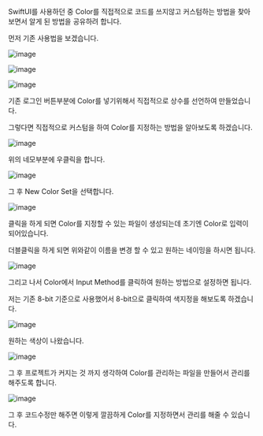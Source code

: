 SwiftUI를 사용하던 중 Color를 직접적으로 코드를 쓰지않고 커스텀하는 방법을 찾아보면서 알게 된 방법을 공유하려 합니다.

 

먼저 기존 사용법을 보겠습니다.

 ![image](https://user-images.githubusercontent.com/90129613/192443295-d19b45db-1b83-4ae9-9ade-c50baa7b0c59.png)

![image](https://user-images.githubusercontent.com/90129613/192443307-4e4b0ccc-c795-48fc-9917-fcc56dc0f7c3.png)

![image](https://user-images.githubusercontent.com/90129613/192443319-ab593fba-7c5f-495e-b303-cb6a296e7ec1.png)



기존 로그인 버튼부분에 Color를 넣기위해서 직접적으로 상수를 선언하여 만들었습니다. 


그렇다면 직접적으로 커스텀을 하여 Color를 지정하는 방법을 알아보도록 하겠습니다.

 ![image](https://user-images.githubusercontent.com/90129613/192443356-9153714b-679c-415f-82a8-25024a0fbf0f.png)



위의 네모부분에 우클릭을 합니다.

 ![image](https://user-images.githubusercontent.com/90129613/192443375-4af1bbfc-cfab-43c0-80a8-2720d73d64a3.png)



그 후 New Color Set을 선택합니다.

![image](https://user-images.githubusercontent.com/90129613/192443395-2a967332-6e69-40ee-80e3-fefc15990711.png)


클릭을 하게 되면 Color를 지정할 수 있는 파일이 생성되는데 초기엔 Color로 입력이 되어있습니다.

더블클릭을 하게 되면 위와같이 이름을 변경 할 수 있고 원하는 네이밍을 하시면 됩니다.

 ![image](https://user-images.githubusercontent.com/90129613/192443408-a6209599-7fe1-40f1-822d-a258e69e016b.png)



그리고 나서 Color에서 Input Method를 클릭하여 원하는 방법으로 설정하면 됩니다.

저는 기존 8-bit 기준으로 사용했어서 8-bit으로 클릭하여 색지정을 해보도록 하겠습니다.

 ![image](https://user-images.githubusercontent.com/90129613/192443431-bac62d5c-44f1-4012-b616-4ea65cd75362.png)



원하는 색상이 나왔습니다.

![image](https://user-images.githubusercontent.com/90129613/192443446-b561906e-89e3-4f73-95f3-558fe078a4dd.png)


그 후 프로젝트가 커지는 것 까지 생각하여 Color를 관리하는 파일을 만들어서 관리를 해주도록 합니다. 

 ![image](https://user-images.githubusercontent.com/90129613/192443456-f35becd8-2045-4202-a5b1-f0446227822f.png)



그 후 코드수정만 해주면 이렇게 깔끔하게 Color를 지정하면서 관리를 해줄 수 있습니다.

